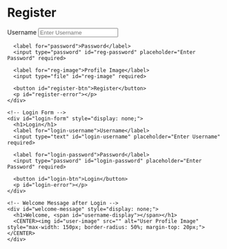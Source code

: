 <!DOCTYPE html>
<html lang="en">
<head>
  <meta charset="UTF-8">
  <meta name="viewport" content="width=device-width, initial-scale=1.0">
  <title>Register and Login</title>
  <link rel="stylesheet" href="style.css">
</head>
<body>

  <div class="container">
    <!-- Registration Form -->
    <div id="register-form">
      <h1>Register</h1>
      <label for="username">Username</label>
      <input type="text" id="reg-username" placeholder="Enter Username" required>

      <label for="password">Password</label>
      <input type="password" id="reg-password" placeholder="Enter Password" required>

      <label for="reg-image">Profile Image</label>
      <input type="file" id="reg-image" required>
      
      <button id="register-btn">Register</button>
      <p id="register-error"></p>
    </div>

    <!-- Login Form -->
    <div id="login-form" style="display: none;">
      <h1>Login</h1>
      <label for="login-username">Username</label>
      <input type="text" id="login-username" placeholder="Enter Username" required>

      <label for="login-password">Password</label>
      <input type="password" id="login-password" placeholder="Enter Password" required>

      <button id="login-btn">Login</button>
      <p id="login-error"></p>
    </div>

    <!-- Welcome Message after Login -->
    <div id="welcome-message" style="display: none;">
      <h1>Welcome, <span id="username-display"></span></h1>
      <CENTER><img id="user-image" src="" alt="User Profile Image" style="max-width: 150px; border-radius: 50%; margin-top: 20px;"></CENTER>
    </div>
  </div>

  <script src="script.js"></script>
</body>
</html>
